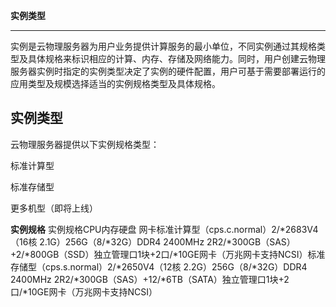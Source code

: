 **实例类型**

****

实例是云物理服务器为用户业务提供计算服务的最小单位，不同实例通过其规格类型及具体规格来标识相应的计算、内存、存储及网络能力。同时，用户创建云物理服务器实例时指定的实例类型决定了实例的硬件配置，用户可基于需要部署运行的应用类型及规模选择适当的实例规格类型及具体规格。

## **实例类型**

云物理服务器提供以下实例规格类型：

标准计算型

标准存储型

更多机型（即将上线）

**实例规格**
实例规格CPU内存硬盘
网卡标准计算型（cps.c.normal）2/*2683V4（16核 2.1G）256G（8/*32G）DDR4 2400MHz 2R2/*300GB（SAS）+2/*800GB（SSD）独立管理口1块+2口/*10GE网卡（万兆网卡支持NCSI）标准存储型（cps.s.normal）2/*2650V4（12核 2.2G）256G（8/*32G）DDR4 2400MHz 2R2/*300GB（SAS）+12/*6TB（SATA）独立管理口1块+2口/*10GE网卡（万兆网卡支持NCSI）